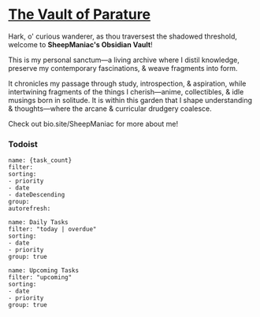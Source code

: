 # [The Vault of Parature](https://github.com/Rizehigh/The-Vault-of-Parature)

Hark, o' curious wanderer, as thou traversest the shadowed threshold, welcome to **SheepManiac's Obsidian Vault**!

This is my personal sanctum—a living archive where I distil knowledge, preserve my contemporary fascinations, & weave fragments into form.

It chronicles my passage through study, introspection, & aspiration, while intertwining fragments of the things I cherish—anime, collectibles, & idle musings born in solitude. It is within this garden that I shape understanding & thoughts—where the arcane & curricular drudgery coalesce.



Check out bio.site/SheepManiac for more about me!


### Todoist
```todoist
name: {task_count}
filter:
sorting:
- priority
- date
- dateDescending
group:
autorefresh:
```
```todoist
name: Daily Tasks
filter: "today | overdue"
sorting:
- date
- priority
group: true
```

```todoist
name: Upcoming Tasks
filter: "upcoming"
sorting:
- date
- priority
group: true
```
